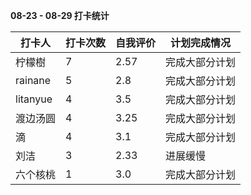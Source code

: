 **08-23 - 08-29 打卡统计**

| 打卡人     | 打卡次数 | 自我评价 | 计划完成情况   |
| ---------- | -------- | -------- | -------------- |
|柠檬樹|7|2.57|完成大部分计划|
|rainane|5|2.8|完成大部分计划|
|litanyue|4|3.5|完成大部分计划|
|渡边汤圆|4|3.25|完成大部分计划|
|滴|4|3.1|完成大部分计划|
|刘洁|3|2.33|进展缓慢|
|六个核桃|1|3.0|完成大部分计划|


